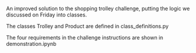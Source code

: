 An improved solution to the shopping trolley challenge, putting the logic we discussed on Friday into classes.

The classes Trolley and Product are defined in class_definitions.py

The four requirements in the challenge instructions are shown in demonstration.ipynb
